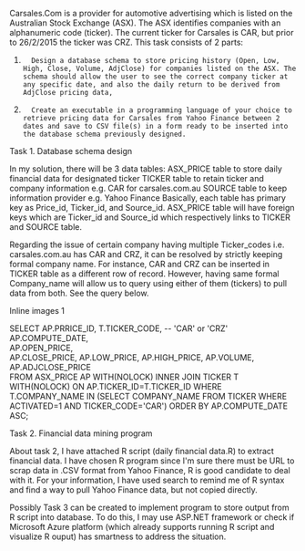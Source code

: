 
Carsales.Com is a provider for automotive advertising which is listed on the Australian Stock Exchange (ASX). The ASX identifies companies with an alphanumeric code (ticker). The current ticker for Carsales is CAR, but prior to 26/2/2015 the ticker was CRZ. This task consists of 2 parts:
1.       Design a database schema to store pricing history (Open, Low, High, Close, Volume, AdjClose) for companies listed on the ASX. The schema should allow the user to see the correct company ticker at any specific date, and also the daily return to be derived from AdjClose pricing data,

2.       Create an executable in a programming language of your choice to retrieve pricing data for Carsales from Yahoo Finance between 2 dates and save to CSV file(s) in a form ready to be inserted into the database schema previously designed.

Task 1. Database schema design

In my solution, there will be 3 data tables:
ASX_PRICE table to store daily financial data for designated ticker
TICKER table to retain ticker and company information e.g. CAR for carsales.com.au
SOURCE table to keep information provider e.g. Yahoo Finance
Basically, each table has primary key as Price_id, Ticker_id, and Source_id. ASX_PRICE table will have foreign keys which are Ticker_id and Source_id which respectively links to TICKER and SOURCE table.

Regarding the issue of certain company having multiple Ticker_codes i.e. carsales.com.au has CAR and CRZ, it can be resolved by strictly keeping formal company name. For instance, CAR and CRZ can be inserted in TICKER table as a different row of record. However, having same formal Company_name will allow us to query using either of them (tickers) to pull data from both. See the query below.

 Inline images 1

SELECT		AP.PRRICE_ID,
			T.TICKER_CODE,	-- 'CAR' or 'CRZ'
			AP.COMPUTE_DATE,		
			AP.OPEN_PRICE,	
			AP.CLOSE_PRICE,
			AP.LOW_PRICE,
			AP.HIGH_PRICE,
			AP.VOLUME,
			AP.ADJCLOSE_PRICE	 
FROM 		ASX_PRICE AP WITH(NOLOCK)
INNER JOIN 	TICKER T WITH(NOLOCK)		ON AP.TICKER_ID=T.TICKER_ID 
WHERE		T.COMPANY_NAME IN (SELECT COMPANY_NAME FROM TICKER WHERE ACTIVATED=1 AND TICKER_CODE='CAR')
ORDER BY	AP.COMPUTE_DATE ASC;


Task 2. Financial data mining program

About task 2, I have attached R script (daily financial data.R) to extract financial data. I have chosen R program since I'm sure there must be URL to scrap data in .CSV format from Yahoo Finance, R is good candidate to deal with it. For your information, I have used search to remind me of R syntax and find a way to pull Yahoo Finance data, but not copied directly. 

Possibly Task 3 can be created to implement program to store output from R script into database. To do this, I may use ASP.NET framework or check if Microsoft Azure platform (which already supports running R script and visualize R ouput) has smartness to address the situation.

